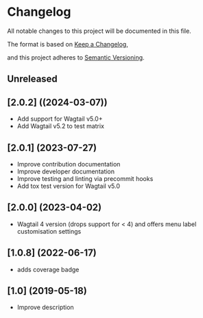 # Changelog

All notable changes to this project will be documented in this file.

The format is based on [Keep a Changelog](https://keepachangelog.com/en/1.0.0/),

and this project adheres to [Semantic Versioning](https://semver.org/spec/v2.0.0.html).

## Unreleased

## [2.0.2] ((2024-03-07))

- Add support for Wagtail v5.0+
- Add Wagtail v5.2 to test matrix

## [2.0.1] (2023-07-27)

- Improve contribution documentation
- Improve developer documentation
- Improve testing and linting via precommit hooks
- Add tox test version for Wagtail v5.0

## [2.0.0] (2023-04-02)

- Wagtail 4 version (drops support for < 4) and offers menu label customisation settings

## [1.0.8] (2022-06-17)

- adds coverage badge

## [1.0] (2019-05-18)

- Improve description

